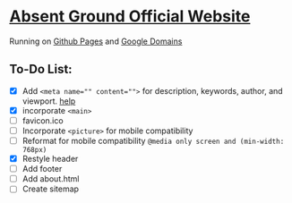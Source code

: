 # [Absent Ground Official Website](https://www.absentground.com)
Running on [Github Pages](https://pages.github.com) and [Google Domains](https://domains.google.com)
## To-Do List:
- [x] Add `<meta name="" content="">` for description, keywords, author, and viewport. [help](https://www.w3schools.com/tags/tag_meta.asp)
- [x] incorporate `<main>`
- [ ] favicon.ico
- [ ] Incorporate `<picture>` for mobile compatibility
- [ ] Reformat for mobile compatibility `@media only screen and (min-width: 768px)`
- [x] Restyle header
- [ ] Add footer
- [ ] Add about.html
- [ ] Create sitemap

